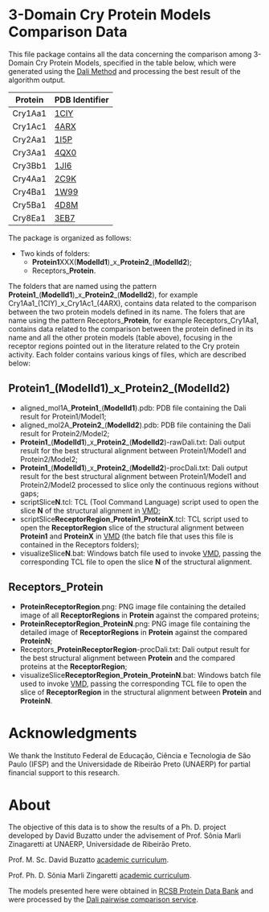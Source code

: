 # 3-Domain Cry Protein Models Comparison Data

This file package contains all the data concerning the comparison among 3-Domain Cry Protein Models, specified in the table below, which were generated using the [Dali Method][daliURL] and processing the best result of the algorithm output.

Protein | PDB Identifier
------- | --------------
Cry1Aa1 | [1CIY](https://www.rcsb.org/pdb/explore/explore.do?structureId=1CIY)
Cry1Ac1 | [4ARX](https://www.rcsb.org/pdb/explore/explore.do?structureId=4ARX)
Cry2Aa1 | [1I5P](https://www.rcsb.org/pdb/explore/explore.do?structureId=1I5P)
Cry3Aa1 | [4QX0](https://www.rcsb.org/pdb/explore/explore.do?structureId=4QX0)
Cry3Bb1 | [1JI6](https://www.rcsb.org/pdb/explore/explore.do?structureId=1JI6)
Cry4Aa1 | [2C9K](https://www.rcsb.org/pdb/explore/explore.do?structureId=2C9K)
Cry4Ba1 | [1W99](https://www.rcsb.org/pdb/explore/explore.do?structureId=1W99)
Cry5Ba1 | [4D8M](https://www.rcsb.org/pdb/explore/explore.do?structureId=4D8M)
Cry8Ea1 | [3EB7](https://www.rcsb.org/pdb/explore/explore.do?structureId=3EB7)

The package is organized as follows:

* Two kinds of folders:
  * **Protein1**XXX(**ModelId1**)\_x\_**Protein2**\_(**ModelId2**);
  * Receptors\_**Protein**.

The folders that are named using the pattern **Protein1**\_(**ModelId1**)\_x\_**Protein2**\_(**ModelId2**), for example Cry1Aa1\_(1CIY)\_x\_Cry1Ac1\_(4ARX), contains data related to the comparison between the two protein models defined in its name. The folers that are name using the pattern Receptors\_**Protein**, for example Receptors\_Cry1Aa1, contains data related to the comparison between the protein defined in its name and all the other protein models (table above), focusing in the receptor regions pointed out in the literature related to the Cry protein activity. Each folder contains various kings of files, which are described below:

## **Protein1**\_(**ModelId1**)\_x\_**Protein2**\_(**ModelId2**)

* aligned\_mol1A\_**Protein1**\_(**ModelId1**).pdb: PDB file containing the Dali result for Protein1/Model1;
* aligned\_mol2A\_**Protein2**\_(**ModelId2**).pdb: PDB file containing the Dali result for Protein2/Model2;
* **Protein1**\_(**ModelId1**)\_x\_**Protein2**\_(**ModelId2**)-rawDali.txt: Dali output result for the best structural alignment between Protein1/Model1 and Protein2/Model2;
* **Protein1**\_(**ModelId1**)\_x\_**Protein2**\_(**ModelId2**)-procDali.txt: Dali output result for the best structural alignment between Protein1/Model1 and Protein2/Model2 processed to slice only the continuous regions without gaps;
* scriptSlice**N**.tcl: TCL (Tool Command Language) script used to open the slice **N** of the structural alignment in [VMD][VMDURL];
* scriptSlice**ReceptorRegion**\_**Protein1**\_**ProteinX**.tcl: TCL script used to open the **ReceptorRegion** slice of the structural alignment between **Protein1** and **ProteinX** in [VMD][VMDURL] (the batch file that uses this file is contained in the Receptors folders);
* visualizeSlice**N**.bat: Windows batch file used to invoke [VMD][VMDURL], passing the corresponding TCL file to open the slice **N** of the structural alignment.

## Receptors\_**Protein**

* **ProteinReceptorRegion**.png: PNG image file containing the detailed image of all **ReceptorRegions** in **Protein** against the compared proteins;
* **ProteinReceptorRegion**\_**ProteinN**.png: PNG image file containing the detailed image of **ReceptorRegions** in **Protein** against the compared **ProteinN**;
* Receptors\_**ProteinReceptorRegion**-procDali.txt: Dali output result for the best structural alignment between **Protein** and the compared proteins at the **ReceptorRegion**;
* visualizeSlice**ReceptorRegion**\_**Protein**\_**ProteinN**.bat: Windows batch file used to invoke [VMD][VMDURL], passing the corresponding TCL file to open the slice of **ReceptorRegion** in the structural alignment between **Protein** and **ProteinN**.

 
# Acknowledgments

We thank the Instituto Federal de Educação, Ciência e Tecnologia de São Paulo (IFSP) and the Universidade de Ribeirão Preto (UNAERP) for partial financial support to this research.


# About

The objective of this data is to show the results of a Ph. D. project developed by David Buzatto under the advisement of Prof. Sônia Marli Zinagaretti at UNAERP, Universidade de Ribeirão Preto.

Prof. M. Sc. David Buzatto [academic curriculum][lattesDavid].

Prof. Ph. D. Sônia Marli Zingaretti [academic curriculum][lattesSonia].

The models presented here were obtained in [RCSB Protein Data Bank][pdbURL] and were processed by the [Dali pairwise comparison service][daliURL].



[daliURL]: http://ekhidna2.biocenter.helsinki.fi/dali/
[listingsURL]: https://www.ctan.org/pkg/listings
[VMDURL]: http://www.ks.uiuc.edu/Research/vmd/
[lattesDavid]: http://lattes.cnpq.br/7916716785143122
[lattesSonia]: http://lattes.cnpq.br/3195515678174130
[pdbURL]: http://www.rcsb.org/